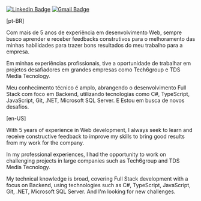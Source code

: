 [![Linkedin Badge](https://img.shields.io/static/v1?label=&message=Marco%20Antonio%20Giacomini&color=blue&logo=Linkedin&logoColor=white&link=https://www.linkedin.com/in/marco-giacomini/)](https://www.linkedin.com/in/marco-giacomini/) 
[![Gmail Badge](https://img.shields.io/static/v1?label=&message=marco.contato@gmail.com&color=red&logo=Gmail&logoColor=white&link=mailto:marco.contato@gmail.com)](mailto:marco.contato@gmail.com)

[pt-BR]

Com mais de 5 anos de experiência em desenvolvimento Web, sempre busco aprender e receber feedbacks construtivos para o melhoramento das minhas habilidades para trazer bons resultados do meu trabalho para a empresa.

Em minhas experiências profissionais, tive a oportunidade de trabalhar em projetos desafiadores em grandes empresas como Tech6group e TDS Media Tecnology.

Meu conhecimento técnico é amplo, abrangendo o desenvolvimento Full Stack com foco em Backend, utilizando tecnologias como C#, TypeScript, JavaScript, Git, .NET, Microsoft SQL Server. E Estou em busca de novos desafios.

[en-US]

With 5 years of experience in Web development, I always seek to learn and receive constructive feedback to improve my skills to bring good results from my work for the company.

In my professional experiences,
I had the opportunity to work on challenging projects in large companies such as Tech6group and TDS Media Tecnology.

My technical knowledge is broad, covering Full Stack development with a focus on Backend, using technologies such as C#, TypeScript, JavaScript, Git, .NET, Microsoft SQL Server. And I'm looking for new challenges.
